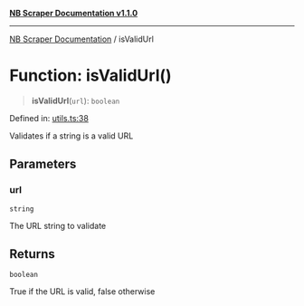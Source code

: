 [**NB Scraper Documentation v1.1.0**](../README.md)

***

[NB Scraper Documentation](../globals.md) / isValidUrl

# Function: isValidUrl()

> **isValidUrl**(`url`): `boolean`

Defined in: [utils.ts:38](https://github.com/Chakszzz/NB-Scraper/blob/06c561b9f0d22405d402fc768994dc101fb84509/app/utils.ts#L38)

Validates if a string is a valid URL

## Parameters

### url

`string`

The URL string to validate

## Returns

`boolean`

True if the URL is valid, false otherwise
